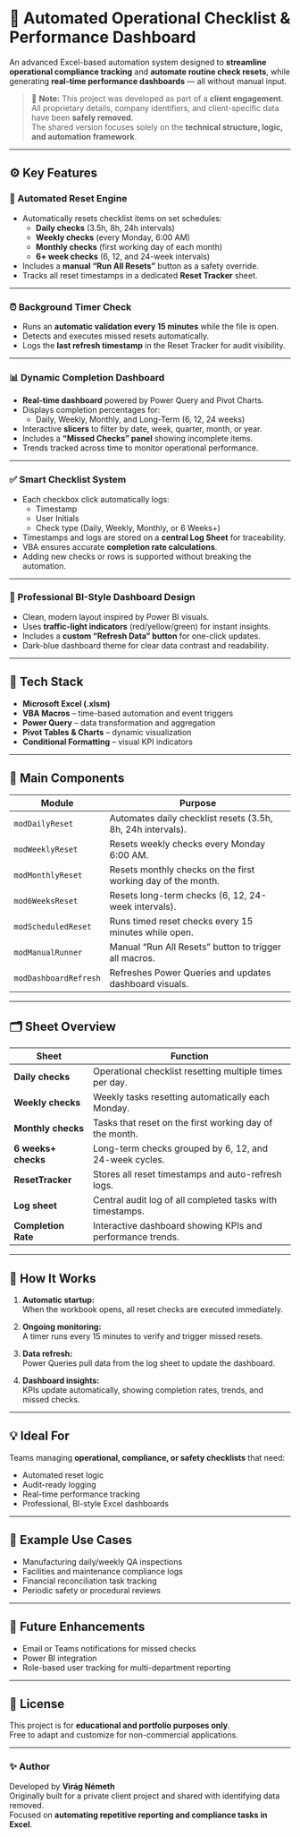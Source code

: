 # 🧾 Automated Operational Checklist & Performance Dashboard

An advanced Excel-based automation system designed to **streamline operational compliance tracking** and **automate routine check resets**, while generating **real-time performance dashboards** — all without manual input.

> 🧠 **Note:** This project was developed as part of a **client engagement**.  
> All proprietary details, company identifiers, and client-specific data have been **safely removed**.  
> The shared version focuses solely on the **technical structure, logic, and automation framework**.

---

## ⚙️ Key Features

### 🔄 Automated Reset Engine
- Automatically resets checklist items on set schedules:
  - **Daily checks** (3.5h, 8h, 24h intervals)
  - **Weekly checks** (every Monday, 6:00 AM)
  - **Monthly checks** (first working day of each month)
  - **6+ week checks** (6, 12, and 24-week intervals)
- Includes a **manual “Run All Resets”** button as a safety override.
- Tracks all reset timestamps in a dedicated **Reset Tracker** sheet.

---

### ⏰ Background Timer Check
- Runs an **automatic validation every 15 minutes** while the file is open.
- Detects and executes missed resets automatically.
- Logs the **last refresh timestamp** in the Reset Tracker for audit visibility.

---

### 📊 Dynamic Completion Dashboard
- **Real-time dashboard** powered by Power Query and Pivot Charts.
- Displays completion percentages for:
  - Daily, Weekly, Monthly, and Long-Term (6, 12, 24 weeks)
- Interactive **slicers** to filter by date, week, quarter, month, or year.
- Includes a **“Missed Checks” panel** showing incomplete items.
- Trends tracked across time to monitor operational performance.

---

### ✅ Smart Checklist System
- Each checkbox click automatically logs:
  - Timestamp  
  - User Initials  
  - Check type (Daily, Weekly, Monthly, or 6 Weeks+)  
- Timestamps and logs are stored on a **central Log Sheet** for traceability.  
- VBA ensures accurate **completion rate calculations**.  
- Adding new checks or rows is supported without breaking the automation.

---

### 🎨 Professional BI-Style Dashboard Design
- Clean, modern layout inspired by Power BI visuals.  
- Uses **traffic-light indicators** (red/yellow/green) for instant insights.  
- Includes a **custom “Refresh Data” button** for one-click updates.  
- Dark-blue dashboard theme for clear data contrast and readability.

---

## 🧠 Tech Stack
- **Microsoft Excel (.xlsm)**  
- **VBA Macros** – time-based automation and event triggers  
- **Power Query** – data transformation and aggregation  
- **Pivot Tables & Charts** – dynamic visualization  
- **Conditional Formatting** – visual KPI indicators  

---

## 📂 Main Components

| Module | Purpose |
|--------|----------|
| `modDailyReset` | Automates daily checklist resets (3.5h, 8h, 24h intervals). |
| `modWeeklyReset` | Resets weekly checks every Monday 6:00 AM. |
| `modMonthlyReset` | Resets monthly checks on the first working day of the month. |
| `mod6WeeksReset` | Resets long-term checks (6, 12, 24-week intervals). |
| `modScheduledReset` | Runs timed reset checks every 15 minutes while open. |
| `modManualRunner` | Manual “Run All Resets” button to trigger all macros. |
| `modDashboardRefresh` | Refreshes Power Queries and updates dashboard visuals. |

---

## 🗂️ Sheet Overview

| Sheet | Function |
|--------|-----------|
| **Daily checks** | Operational checklist resetting multiple times per day. |
| **Weekly checks** | Weekly tasks resetting automatically each Monday. |
| **Monthly checks** | Tasks that reset on the first working day of the month. |
| **6 weeks+ checks** | Long-term checks grouped by 6, 12, and 24-week cycles. |
| **ResetTracker** | Stores all reset timestamps and auto-refresh logs. |
| **Log sheet** | Central audit log of all completed tasks with timestamps. |
| **Completion Rate** | Interactive dashboard showing KPIs and performance trends. |

---

## 🚀 How It Works

1. **Automatic startup:**  
   When the workbook opens, all reset checks are executed immediately.

2. **Ongoing monitoring:**  
   A timer runs every 15 minutes to verify and trigger missed resets.

3. **Data refresh:**  
   Power Queries pull data from the log sheet to update the dashboard.

4. **Dashboard insights:**  
   KPIs update automatically, showing completion rates, trends, and missed checks.

---

## 💡 Ideal For

Teams managing **operational, compliance, or safety checklists** that need:
- Automated reset logic  
- Audit-ready logging  
- Real-time performance tracking  
- Professional, BI-style Excel dashboards  

---

## 📅 Example Use Cases
- Manufacturing daily/weekly QA inspections  
- Facilities and maintenance compliance logs  
- Financial reconciliation task tracking  
- Periodic safety or procedural reviews  

---

## 🧩 Future Enhancements
- Email or Teams notifications for missed checks  
- Power BI integration  
- Role-based user tracking for multi-department reporting  

---

## 📘 License
This project is for **educational and portfolio purposes only**.  
Free to adapt and customize for non-commercial applications.

---

### ✨ Author
Developed by **Virág Németh**  
Originally built for a private client project and shared with identifying data removed.  
Focused on **automating repetitive reporting and compliance tasks in Excel**.


